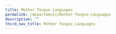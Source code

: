 ```yaml
---
title: Mother Tongue Languages
permalink: /departments/Mother-Tongue-Languages
description: ""
third_nav_title: Mother Tongue Languages
---
```

